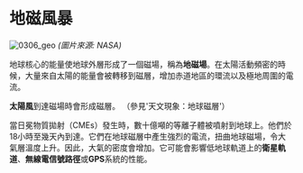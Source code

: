 # 地磁風暴

![0306_geo](./static/0306_geo.jpg)
*(圖片來源: NASA)*

地球核心的能量使地球外層形成了一個磁場，稱為**地磁場**。在太陽活動頻密的時候，大量來自太陽的能量會被轉移到磁層，增加赤道地區的環流以及極地周圍的電流。

**太陽風**到達磁場時會形成磁層。 （參見'天文現象：地球磁層'）

當日冕物質拋射（CMEs）發生時，數十億噸的等離子體被噴射到地球上。他們於18小時至幾天內到達。它們在地球磁層中產生強烈的電流，扭曲地球磁場，令大氣層溫度上升。因此，大氣的密度會增加。它可能會影響低地球軌道上的**衛星軌道**、**無線電信號路徑**或**GPS**系統的性能。

